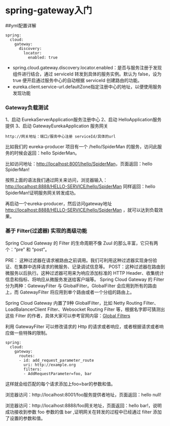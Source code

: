 # spring-gateway入门
##yml配置详解
```
spring:
  cloud:
    gateway:
      discovery:
        locator:
          enabled: true
```
* spring.cloud.gateway.discovery.locator.enabled：是否与服务注册于发现组件进行结合，通过 serviceId 转发到具体的服务实例。默认为 false，设为 true 便开启通过服务中心的自动根据 serviceId 创建路由的功能。
* eureka.client.service-url.defaultZone指定注册中心的地址，以便使用服务发现功能

### Gateway负载测试
1、启动 EurekaServerApplication服务注册中心
2、启动 HelloApplication服务提供
3、启动 GatewayEurekaApplication 服务网关
```
http://网关地址：端口/服务中心注册 serviceId/具体的url

```
比如我们的 eureka-producer 项目有一个 /hello/SpiderMan 的服务，访问此服务的时候会返回：hello SpiderMan。

比如访问地址：[http://localhost:8001/hello/SpiderMan](http://localhost:8001/hello/SpiderMan)，页面返回：hello SpiderMan!

按照上面的语法我们通过网关来访问，浏览器输入：[http://localhost:8888/HELLO-SERVICE/hello/SpiderMan](http://localhost:8888/HELLO-SERVICE/hello/SpiderMan) 同样返回：hello SpiderMan!证明服务网关转发成功。

再启动一个eureka-producer，然后访问gateway地址[http://localhost:8888/HELLO-SERVICE/hello/SpiderMan](http://localhost:8888/HELLO-SERVICE/hello/SpiderMan) ，就可以达到负载效果。

### 基于 Filter(过滤器) 实现的高级功能
Spring Cloud Gateway 的 Filter 的生命周期不像 Zuul 的那么丰富，它只有两个：“pre” 和 “post”。

PRE： 这种过滤器在请求被路由之前调用。我们可利用这种过滤器实现身份验证、在集群中选择请求的微服务、记录调试信息等。
POST：这种过滤器在路由到微服务以后执行。这种过滤器可用来为响应添加标准的 HTTP Header、收集统计信息和指标、将响应从微服务发送给客户端等。
Spring Cloud Gateway 的 Filter 分为两种：GatewayFilter 与 GlobalFilter。GlobalFilter 会应用到所有的路由上，而 GatewayFilter 将应用到单个路由或者一个分组的路由上。

Spring Cloud Gateway 内置了9种 GlobalFilter，比如 Netty Routing Filter、LoadBalancerClient Filter、Websocket Routing Filter 等，根据名字即可猜测出这些 Filter 的作者，具体大家可以参考官网内容：[Global Filters](https://cloud.spring.io/spring-cloud-gateway/reference/html/)

利用 GatewayFilter 可以修改请求的 Http 的请求或者响应，或者根据请求或者响应做一些特殊的限制。
```
spring:
  cloud:
    gateway:
      routes:
      - id: add_request_parameter_route
        uri: http://example.org
        filters:
        - AddRequestParameter=foo, bar
```
这样就会给匹配的每个请求添加上foo=bar的参数和值。

浏览器访问：http://localhost:8001/foo服务提供者地址，页面返回：hello null!

浏览器访问：http://localhost:8888/foo网关地址，页面返回：hello bar!，说明成功接收到参数 foo 参数的值 bar ,证明网关在转发的过程中已经通过 filter 添加了设置的参数和值。